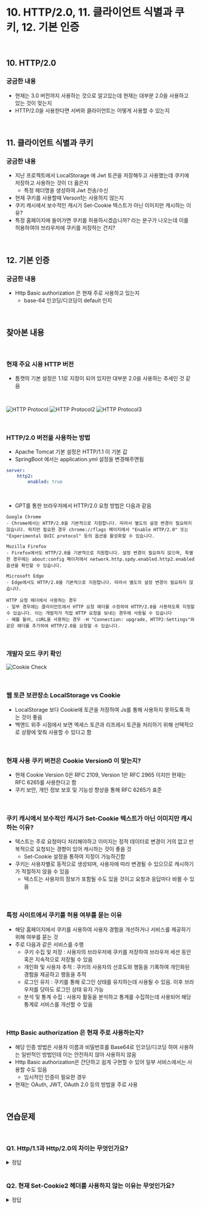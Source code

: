 # 10. HTTP/2.0, 11. 클라이언트 식별과 쿠키, 12. 기본 인증

<br>

## 10. HTTP/2.0
### 궁금한 내용
- 현재는 3.0 버전까지 사용하는 것으로 알고있는데 현재는 대부분 2.0을 사용하고 있는 것이 맞는지
- HTTP/2.0을 사용한다면 서버와 클라이언트는 어떻게 사용할 수 있는지

<br>

## 11. 클라이언트 식별과 쿠키
### 궁금한 내용
- 지난 프로젝트에서 LocalStorage 에 Jwt 토큰을 저장해두고 사용했는데 쿠키에 저장하고 사용하는 것이 더 옳은지
    - 특정 헤더명을 생성하여 Jwt 전송/수신
- 현재 쿠키를 사용할때 Verson1는 사용하지 않는지
- 쿠키 캐시에서 보수적인 캐시가 Set-Cookie 텍스트가 아닌 이미지만 캐시하는 이유?
- 특정 홈페이지에 들어가면 쿠키를 허용하시겠습니까? 라는 문구가 나오는데 이를 허용하여야 브라우저에 쿠키를 저장하는 건지?

<br>

## 12. 기본 인증
### 궁금한 내용
- Http Basic authorization 은 현재 주로 사용하고 있는지
    - base-64 인코딩/디코딩이 default 인지

<br>

## 찾아본 내용

<br>

### 현재 주요 시용 HTTP 버전
- 톰캣의 기본 설정은 1.1로 지정이 되어 있지만 대부분 2.0을 사용하는 추세인 것 같음

<br>

![HTTP Protocol](./img/http-protocol-check.png)
![HTTP Protocol2](./img/http-protocol-check2.png)
![HTTP Protocol3](./img/http-protocol-check3.png)

<br>

### HTTP/2.0 버전을 사용하는 방법
- Apache Tomcat 기본 설정은 HTTP/1.1 이 기본 값
- SpringBoot 에서는 application.yml 설정을 변경해주면됨
```yml
server:
    http2:
        enabled: true
```

<br>

- GPT를 통한 브라우저에서 HTTP/2.0 요청 방법은 다음과 같음
```
Google Chrome
- Chrome에서는 HTTP/2.0을 기본적으로 지원합니다. 따라서 별도의 설정 변경이 필요하지 않습니다. 하지만 필요한 경우 chrome://flags 페이지에서 "Enable HTTP/2.0" 또는 "Experimental QUIC protocol" 등의 옵션을 활성화할 수 있습니다.

Mozilla Firefox
- Firefox에서도 HTTP/2.0을 기본적으로 지원합니다. 설정 변경이 필요하지 않으며, 특별한 경우에는 about:config 페이지에서 network.http.spdy.enabled.http2.enabled 옵션을 확인할 수 있습니다.

Microsoft Edge
- Edge에서도 HTTP/2.0을 기본적으로 지원합니다. 따라서 별도의 설정 변경이 필요하지 않습니다.

HTTP 요청 헤더에서 사용하는 경우
- 일부 경우에는 클라이언트에서 HTTP 요청 헤더를 수정하여 HTTP/2.0을 사용하도록 지정할 수 있습니다. 이는 개발자가 직접 HTTP 요청을 보내는 경우에 사용될 수 있습니다
- 예를 들어, cURL을 사용하는 경우 -H "Connection: upgrade, HTTP2-Settings"와 같은 헤더를 추가하여 HTTP/2.0을 요청할 수 있습니다.
```

<br>

### 개발자 모드 쿠키 확인
![Cookie Check](./img/cookies-check.png)

<br>

### 웹 토큰 보관장소 LocalStorage vs Cookie
- LocalStorage 보다 Cookie에 토큰을 저장하여 Js를 통해 사용하지 못하도록 하는 것이 좋음
- 백엔드 위주 시점에서 보면 엑세스 토큰과 리프레시 토큰을 처리하기 위해 선택적으로 상황에 맞춰 사용할 수 있다고 함

<br>

### 현재 사용 쿠키 버전은 Cookie Version0 이 맞는지?
- 현재 Cookie Version 0은 RFC 2109, Version 1은 RFC 2965 이지만 현재는 RFC 6265를 사용한다고 함
- 쿠키 보안, 개인 정보 보호 및 기능성 향상을 통해 RFC 6265가 표준

<br>

### 쿠키 캐시에서 보수적인 캐시가 Set-Cookie 텍스트가 아닌 이미지만 캐시하는 이유?
- 텍스트는 주로 요청마다 처리해야하고 이미지는 정적 데이터로 변경이 거의 없고 반복적으로 요청되는 경향이 있어 캐시하는 것이 좋을 것
    - Set-Cookie 설정을 통하여 지정이 가능하긴함
- 쿠키는 사용자별로 동적으로 생성되며, 사용자에 따라 변경될 수 있으므로 캐시하기가 적절하지 않을 수 있음
    - 텍스트는 사용자의 정보가 포함될 수도 있을 것이고 요청과 응답마다 바뀔 수 있음

<br>

### 특정 사이트에서 쿠키를 허용 여부를 묻는 이유
- 해당 홈페이지에서 쿠키를 사용하여 사용자 경험을 개선하거나 서비스를 제공하기 위해 여부를 묻는 것
- 주로 다음과 같은 서비스를 수행
    - 쿠키 수집 및 저장 : 사용자의 브라우저에 쿠키를 저장하여 브라우저 세션 동안 혹은 지속적으로 저장될 수 있음
    - 개인화 및 사용자 추적 : 쿠키의 사용자의 선호도와 행동을 기록하여 개인화된 경험을 제공하고 행동을 추적
    - 로그인 유지 : 쿠키를 통해 로그인 상태를 유지하는데 사용될 수 있음. 이후 브라우저를 당아도 로그인 상태 유지 가능
    - 분석 및 통계 수집 : 사용자 활동을 분석하고 통계를 수집하는데 사용되어 해당 통계로 서비스를 개선할 수 있음

<br>

### Http Basic authorization 은 현재 주로 사용하는지?
- 해당 인증 방법은 사용자 이름과 비밀번호를 Base64로 인코딩/디코딩 하여 사용하는 일반적인 방법인데 이는 안전하지 않아 사용하지 않음
- Http Basic authorization은 간단하고 쉽게 구현할 수 있어 일부 서비스에서는 사용할 수도 있음
    - 임시적인 인증이 필요한 경우
- 현재는 OAuth, JWT, OAuth 2.0 등의 방법을 주로 사용

<br>

## 연습문제

<br>

### Q1. Http/1.1과 Http/2.0의 차이는 무엇인가요?

<details>
<summary>정답</summary>

### 공통점
- 같은 HTTP 메시지를 사용
- TCP 프로토콜 아래에서 데이터 전송
    - 상태 코드나 메서드, 헤더와 본문 동일
- HTTP 캐시나 인증, 보안 기능 동일하게 지원

<br>

#### HTTP/1.1
- TCP 커넥션 하나에 한 번의 요청과 응답을 개별적으로 처리
- HTTP 메시지를 텍스트 기반으로 전송

<br>

#### HTTTP/2.0
- TCP 커넥션 하나에 여러 요청과 응답을 동시에 다중화하여 처리
    - 회전 지연 회피로 병목 현상을 줄이고 응답 속도 향상
    - 하나의 TCP 연결에서 여러 요청을 동시에 처리
- 이진 프레임으로 단일 TCP 연결에서 여러 개의 스트림으로 데이터를 전송
    - 스트림에 대해 흐름제어와 우선순위 부여 기능도 제공
- 서버 푸시 기능을 지원하여 클라이언트의 추가 요청없이 필요할 수 있는 리소스를 클라이언트에게 미리 보낼 수 있음
    - 웹 페이지 로딩 시간을 단축하고 성능을 향상시킴
- 헤더 필드를 효율적으로 압축하여 불필요한 데이터 전송을 최소화

<br>

</details>

<br>

### Q2. 현재 Set-Cookie2 헤더를 사용하지 않는 이유는 무엇인가요?

<details>
<summary>정답</summary>

- 기존 Cookie Version1 (RFC 2965)에서 여러 쿠키 속성들을 사용하기 위해 만들어졌으나 현재는 RFC 6265로 대체되고 해당 버전은 폐기 되었음
    - Set-Cookie2 헤더는 이제 사용되지 않는 표준
    - Cookie Version0은 RFC 2109 인데 해당 버전의 쿠키는 보안 및 개인 정보 보호 측면에서 덜 안전하고 기능이 제한적이라고 함
- Set-Cookie2는 복잡한 쿠키 관리 시스템을 가지고 있었고 이는 오버엔지니어링 되었다고 판단되어 쿠키 관리를 더 간소화하고 효율적으로 구현
    - FRC 6265는 기존과 같이 Set-Cookie 속성을 이용
- RFC 6265는 쿠키 보안 및 개인 정보에 대해 더 많은 지침을 제공하여 더 안전한 쿠키 관리를 도와줌
    - Secure, HttpOnly 플래그를 사용하고 SameSite 속성을 사용해서 CSRF 공격을 방지한다고 함
    - 쿠키 만료 날짜와 시간을 정확하게 지정할 수 있으며 쿠키 도메인 및 경로에 대한 제한 설정을 할 수 있음
- RFC 6265는 HTTP 쿠키의 확장성을 고려하여 설계되어 기존의 구조를 활용하여 확장이 가능

<br>

</details>